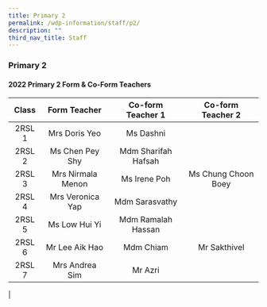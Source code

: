 ```yaml
---
title: Primary 2
permalink: /wdp-information/staff/p2/
description: ""
third_nav_title: Staff
---
```

### **Primary 2**

#### **2022 Primary 2 Form & Co-Form Teachers**

| Class | Form Teacher | Co-form Teacher 1 | Co-form Teacher 2 |
|:---:|:---:|:---:|:---:|
| 2RSL 1 | Mrs Doris Yeo | Ms Dashni |   |
| 2RSL 2 | Ms Chen Pey Shy | Mdm Sharifah Hafsah |  |
| 2RSL 3 | Mrs Nirmala Menon | Ms Irene Poh | Ms Chung Choon Boey |
| 2RSL 4 | Mrs Veronica Yap | Mdm Sarasvathy |   |
| 2RSL 5 | Ms Low Hui Yi | Mdm Ramalah Hassan |   |
| 2RSL 6 | Mr Lee Aik Hao | Mdm Chiam | Mr Sakthivel |
| 2RSL 7 | Mrs Andrea Sim | Mr Azri |   |
|